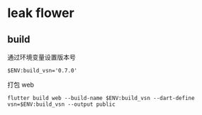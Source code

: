 # leak flower

## build

通过环境变量设置版本号

```
$ENV:build_vsn='0.7.0'
```

打包 web

```
flutter build web --build-name $ENV:build_vsn --dart-define vsn=$ENV:build_vsn --output public
```